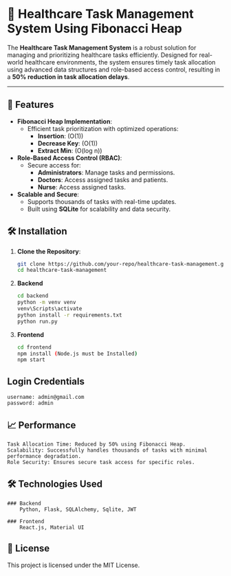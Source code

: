 # 🏥 Healthcare Task Management System Using Fibonacci Heap

The **Healthcare Task Management System** is a robust solution for managing and prioritizing healthcare tasks efficiently. Designed for real-world healthcare environments, the system ensures timely task allocation using advanced data structures and role-based access control, resulting in a **50% reduction in task allocation delays**.

---

## 🌟 Features
- **Fibonacci Heap Implementation**:
  - Efficient task prioritization with optimized operations:
    - **Insertion**: \(O(1)\)
    - **Decrease Key**: \(O(1)\)
    - **Extract Min**: \(O(log n)\)
- **Role-Based Access Control (RBAC)**:
  - Secure access for:
    - **Administrators**: Manage tasks and permissions.
    - **Doctors**: Access assigned tasks and patients.
    - **Nurse**: Access assigned tasks.
- **Scalable and Secure**:
  - Supports thousands of tasks with real-time updates.
  - Built using **SQLite** for scalability and data security.

## 🛠️ Installation
1. **Clone the Repository**:
   ```bash
   git clone https://github.com/your-repo/healthcare-task-management.git
   cd healthcare-task-management

2. **Backend**
    ```bash
    cd backend
    python -m venv venv
    venv\Scripts\activate
    python install -r requirements.txt
    python run.py

3. **Frontend**
    ```bash
    cd frontend
    npm install (Node.js must be Installed)
    npm start

## Login Credentials
    username: admin@gmail.com
    password: admin

## 📈 Performance
    Task Allocation Time: Reduced by 50% using Fibonacci Heap.
    Scalability: Successfully handles thousands of tasks with minimal performance degradation.
    Role Security: Ensures secure task access for specific roles.

## 🛠️ Technologies Used
    ### Backend
        Python, Flask, SQLAlchemy, Sqlite, JWT

    ### Frontend
        React.js, Material UI   

## 📜 License
This project is licensed under the MIT License.